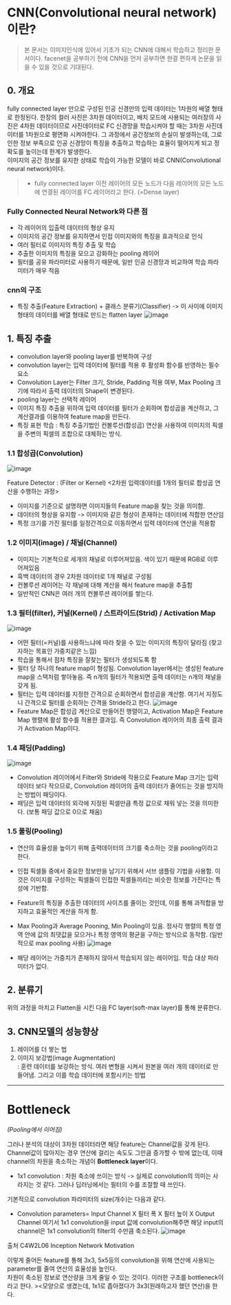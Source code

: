 # CNN(Convolutional neural network)이란?
> 본 문서는 이미지인식에 있어서 기초가 되는 CNN에 대해서 학습하고 정리한 문서이다. facenet을 공부하기 전에 CNN을 먼저 공부하면 한결 편하게 논문을 읽을 수 있을 것으로 기대된다.

## 0. 개요
fully connected layer 만으로 구성된 인공 신경만의 입력 데이터는 1차원의 배열 형태로 한정된다. 한장의 컬러 사진은 3차원 데이터이고, 배치 모드에 사용되는 여러장의 사진은 4차원 데이터이므로
사진데이터로 FC 신경망을 학습시켜야 할 때는 3차원 사진데이터를 1차원으로 평면화 시켜야한다. 그 과정에서 공간정보의 손실이 발생하는데, 그로 인한 정보 부족으로 인공 신경망이 특징을 추출하고 학습하는
효율이 떨어지게 되고 정확도를 높이는데 한계가 발생한다.   
이미지의 공간 정보를 유지한 상태로 학습이 가능한 모델이 바로 CNN(Convolutional neural network)이다.

> * fully connected layer
> 이전 레이어의 모든 노드가 다음 레이어의 모든 노드에 연결된 레이어를 FC 레이어라고 한다. (=Dense layer)

### Fully Connected Neural Network와 다른 점
* 각 레이어의 입출력 데이터의 형상 유지
* 이미지의 공간 정보를 유지하면서 인접 이미지와의 특징을 효과적으로 인식
* 여러 필터로 이미지의 특징 추출 및 학습
* 추출한 이미지의 특징을 모으고 강화하는 pooling 레이어
* 필터를 공유 파라미터로 사용하기 때문에, 일반 인공 신경망과 비교하여 학습 파라미터가 매우 적음

### cnn의 구조
* 특징 추출(Feature Extraction) + 클래스 분류기(Classifier) -> 이 사이에 이미지 형태의 데이터를 배열 형태로 만드는 flatten layer
![image](https://user-images.githubusercontent.com/67731178/126896437-26467228-3c3b-4890-a153-57dead62c7f4.png)

## 1. 특징 추출
* convolution layer와 pooling layer를 반복하여 구성
* convolution layer는 입력 데이터에 필터를 적용 후 활성화 함수를 반영하는 필수 요소
* Convolution Layer는 Filter 크기, Stride, Padding 적용 여부, Max Pooling 크기에 따라서 출력 데이터의 Shape이 변경된다.
* pooling layer는 선택적 레이어
* 이미지 특징 추출을 위하여 입력 데이터를 필터가 순회하며 합성곱을 계산하고, 그 계산결과를 이용하여 feature map을 만든다.
* 특징 표현 학습 : 특징 추출기법인 컨볼루션(합성곱) 연산을 사용하여 이미지의 픽셀을 주변의 픽셀의 조합으로 대체하는 방식.

### 1.1 합성곱(Convolution)
![image](https://user-images.githubusercontent.com/67731178/126896110-c7502e06-0df7-4d62-b7ac-b67212192036.png)

Feature Detector : (Filter or Kernel) <2차원 입력데이터를 1개의 필터로 합성곱 연산을 수행하는 과정> 

* 이미지를 기준으로 설명하면 이미지들의 Feature map을 찾는 것을 의미함.
* 데이터의 형상을 유지함 -> 이미지와 같은 형상이 존재하는 데이터에 적합한 연산임
* 특정 크기를 가진 필터를 일정간격으로 이동하면서 입력 데이터에 연산을 적용함

### 1.2 이미지(image) / 채널(Channel)
* 이미지는 기본적으로 세개의 채널로 이루어져있음. 색이 있기 때문에 RGB로 이루어져있음
* 흑백 데이터의 경우 2차원 데이터로 1개 채널로 구성됨
* 컨볼루션 레이어는 각 채널에 대해 계산을 해서 feature map을 추출함
* 일반적인 CNN은 여러 개의 컨볼루션 레이어를 쌓는다.

### 1.3 필터(filter), 커널(Kernel) / 스트라이드(Strid) / Activation Map
![image](https://user-images.githubusercontent.com/67731178/126896318-2e1a6a8a-7f3a-473d-a408-028c11b83908.png)

* 어떤 필터(=커널)를 사용하느냐에 따라 찾을 수 있는 이미지의 특징이 달라짐 (찾고자하는 목표인 가중치같은 느낌)
* 학습을 통해서 점차 특징을 잘찾는 필터가 생성되도록 함
* 필터 당 하나의 feature map이 형성됨. Convolution layer에서는 생성된 feature map을 스택처럼 쌓아놓음. 즉 n개의 필터가 적용되면 출력 데이터는 n개의 채널을 갖게 됨.
* 필터는 입력 데이터를 지정한 간격으로 순회하면서 합성곱을 계산함. 여기서 지정도니 간격으로 필터를 순회하는 간격을 Stride라고 한다.
![image](https://user-images.githubusercontent.com/67731178/126896356-1366f0fd-7cba-4e51-8342-9dfe66957976.png)
* Feature Map은 합성곱 계산으로 만들어진 행렬이고, Activation Map은 Feature Map 행렬에 활성 함수를 적용한 결과임. 즉 Convolution 레이어의 최종 출력 결과가 Activation Map이다.

### 1.4 패딩(Padding)
![image](https://user-images.githubusercontent.com/67731178/126896414-b1d83b6c-966d-4316-a403-98e4213a97db.png)

* Convolution 레이어에서 Filter와 Stride에 작용으로 Feature Map 크기는 입력데이터 보다 작으므로, Convolution 레이어의 출력 데이터가 줄어드는 것을 방지하는 방법이 패딩이다. 
* 패딩은 입력 데이터의 외각에 지정된 픽셀만큼 특정 값으로 채워 넣는 것을 의미한다. (보통 패딩 값으로 0으로 채움)

### 1.5 풀링(Pooling)
* 연산의 효율성을 높이기 위해 출력데이터의 크기를 축소하는 것을 pooling이라고 한다.
* 인접 픽셀들 중에서 중요한 정보만을 남기기 위해서 서브 샘플링 기법을 사용함. 이것은 이미지를 구성하는 픽셀들이 인접한 픽셀들끼리는 비슷한 정보를 가진다는 특성에 기반함. 
* Feature의 특징을 추출한 데이터의 사이즈를 줄이는 것인데, 이를 통해 과적합을 방지하고 효율적인 계산을 하게 함.
* Max Pooling과 Average Pooning, Min Pooling이 있음. 정사각 행렬의 특정 영역 안에 값의 최댓값을 모으거나 특정 영역의 평균을 구하는 방식으로 동작함. (일반적으로 max pooling 사용)
![image](https://user-images.githubusercontent.com/67731178/126896534-f695a544-f45b-43f0-864d-dd3f1abd1eb8.png)

* 해당 레이어는 가중치가 존재하지 않아서 학습되지 않는 레이어임. 학습 대상 파라미터가 없다.

## 2. 분류기
위의 과정을 마치고 Flatten을 시킨 다음 FC layer(soft-max layer)를 통해 분류한다.

## 3. CNN모델의 성능향상
1.	레이어를 더 쌓는 법
2.	이미지 보강법(image Augmentation)   
: 훈련 데이터를 보강하는 방식. 여러 변형을 시켜서 원본을 여러 개의 데이터로 만들어냄. 그리고 이를 학습 데이터에 포함시키는 방법

***

# Bottleneck

*(Pooling에서 이어짐)*

그러나 분석의 대상이 3차원 데이터라면 해당 feature는 Channel값을 갖게 된다.
Channel값이 많아지는 경우 연산에 걸리는 속도도 그만큼 증가할 수 밖에 없는데, 이때 channel의 차원을 축소하는 개념이 **Bottleneck layer**이다.

* 1x1 convolution : 차원 축소에 쓰이는 방식 -> 실제로 convolution의 의미는 사라지는 것 같다. 그러나 딥러닝에서는 필터의 수를 조절할 때 쓰인다.

기본적으로 convolution 파라미터의 size(개수)는 다음과 같다.
* Convolution parameters= Input Channel X 필터 폭 X 필터 높이 X Output Channel
여기서 1x1 convolution을 input 값에 convolution해주면 해당 input의 channel은 1x1 convolution의 filter의 수만큼 축소된다. 
![image](https://user-images.githubusercontent.com/67731178/126896941-711afe50-fc0c-4a87-a19d-9dc0495e2b56.png)

출처 C4W2L06 Inception Network Motivation

이렇게 줄어든 feature를 통해 3x3, 5x5등의 convolution을 위해 연산에 사용되는 parameter를 줄여 연산의 효율성을 높인다.   
차원이 축소된 정보로 연산량을 크게 줄일 수 있는 것이다. 이러한 구조를 bottleneck이라고 한다. ><모양으로 생겼는데, 1x1로 좁아졌다가 3x3(원래하고자 했던 연산)을 한다.
